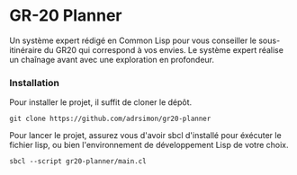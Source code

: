 # GR-20 Planner

Un système expert rédigé en Common Lisp pour vous conseiller le sous-itinéraire du GR20 qui correspond à vos envies. Le système expert réalise un chaînage avant avec une exploration en profondeur.

### Installation

Pour installer le projet, il suffit de cloner le dépôt.

```shell
git clone https://github.com/adrsimon/gr20-planner
```

Pour lancer le projet, assurez vous d'avoir sbcl d'installé pour éxécuter le fichier lisp, ou bien l'environnement de développement Lisp de votre choix.

```shell
sbcl --script gr20-planner/main.cl
```